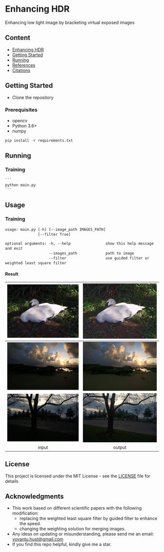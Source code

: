 # Enhancing HDR
Enhancing low light image by bracketing virtual exposed images
## Content
- [Enhancing HDR](#enhancing-hdr)
- [Getting Started](#getting-tarted)
- [Running](#running)
- [References](#references)
- [Citations](#citation)

## Getting Started

- Clone the repository

### Prerequisites
- opencv
- Python 3.6+
- numpy

```python
pip install -r requirements.txt
```

## Running
### Training 
    ```
    python main.py
    ```
## Usage
### Training
```
usage: main.py [-h] [--image_path IMAGES_PATH]
               [--filter True]
```

```
optional arguments: -h, --help                show this help message and exit
                    --images_path             path to image
                    --filter                  use guided filter or weighted least square filter
```

#### Result
![INPUT](imgs/Duck.png) | ![OUTPUT](imgs/rs_Duck.png) |
|:---:|:---:|
![INPUT](imgs/test2.jpg) | ![OUTPUT](imgs/rs_test2.jpg) |
![INPUT](imgs/test1.jpg) | ![OUTPUT](imgs/rs_test1.jpg) |
| input | output |

## License

This project is licensed under the MIT License - see the [LICENSE](https://github.com/tuvovan/NHDRRNet/blob/master/LICENSE) file for details

## Acknowledgments
- This work based on different scientific papers with the following modification:
    - replacing the weighted least square filter by guided filter to enhance the speed.
    - changing the weighting solution for merging images.
- Any ideas on updating or misunderstanding, please send me an email: <vovantu.hust@gmail.com>
- If you find this repo helpful, kindly give me a star.
